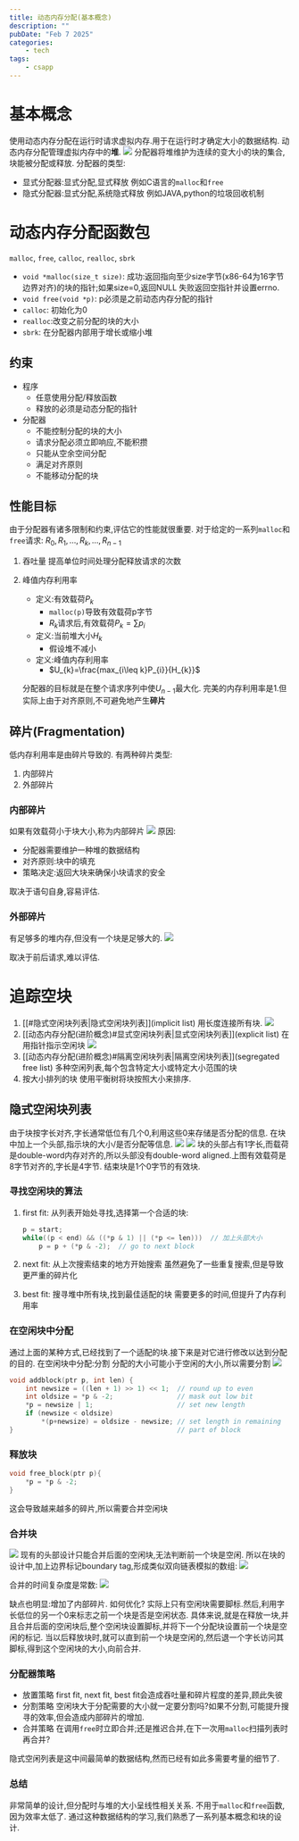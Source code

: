 ```yaml
---
title: 动态内存分配(基本概念)
description: ""
pubDate: "Feb 7 2025"
categories:
    - tech
tags:
    - csapp
---
```


# 基本概念
使用动态内存分配在运行时请求虚拟内存.用于在运行时才确定大小的数据结构.
动态内存分配管理虚拟内存中的**堆**.
![](attachments/Pasted%20image%2020250207115740.png)
分配器将堆维护为连续的变大小的块的集合,块能被分配或释放.
分配器的类型:
- 显式分配器:显式分配,显式释放
	例如C语言的`malloc`和`free`
- 隐式分配器:显式分配,系统隐式释放
	例如JAVA,python的垃圾回收机制


# 动态内存分配函数包
`malloc`, `free`, `calloc`, `realloc`, `sbrk`
- `void *malloc(size_t size)`:
	成功:返回指向至少size字节(x86-64为16字节边界对齐)的块的指针;如果size=0,返回NULL
	失败返回空指针并设置errno.
- `void free(void *p)`:
	p必须是之前动态内存分配的指针
- `calloc`:	初始化为0
- `realloc`:改变之前分配的块的大小
- `sbrk`: 在分配器内部用于增长或缩小堆

## 约束
- 程序
	- 任意使用分配/释放函数
	- 释放的必须是动态分配的指针
- 分配器
	- 不能控制分配的块的大小
	- 请求分配必须立即响应,不能积攒
	- 只能从空余空间分配
	- 满足对齐原则
	- 不能移动分配的块
## 性能目标
由于分配器有诸多限制和约束,评估它的性能就很重要.
对于给定的一系列`malloc`和`free`请求:
	$R_{0},R_{1},\dots,R_{k},\dots,R_{n-1}$
1. 吞吐量
	提高单位时间处理分配释放请求的次数
2. 峰值内存利用率
	- 定义:有效载荷$P_{k}$
		- `malloc(p)`导致有效载荷p字节
		- $R_{k}$请求后,有效载荷$P_{k}=\sum p_{i}$
	- 定义:当前堆大小$H_{k}$
		- 假设堆不减小
	- 定义:峰值内存利用率
		- $U_{k}=\frac{max_{i\leq k}P_{i}}{H_{k}}$

	分配器的目标就是在整个请求序列中使$U_{n-1}$最大化.
	完美的内存利用率是1.但实际上由于对齐原则,不可避免地产生**碎片**

## 碎片(Fragmentation)
低内存利用率是由碎片导致的.
有两种碎片类型:
1. 内部碎片
2. 外部碎片

### 内部碎片
如果有效载荷小于块大小,称为内部碎片
![](attachments/Pasted%20image%2020250207153101.png)
原因:
- 分配器需要维护一种堆的数据结构
- 对齐原则:块中的填充
- 策略决定:返回大块来确保小块请求的安全

取决于语句自身,容易评估.
### 外部碎片
有足够多的堆内存,但没有一个块是足够大的.
![](attachments/Pasted%20image%2020250207153923.png)

取决于前后请求,难以评估.

# 追踪空块

1. [[#隐式空闲块列表|隐式空闲块列表]](implicit list)
	用长度连接所有块.
	![](attachments/Pasted%20image%2020250207161200.png)
2. [[动态内存分配(进阶概念)#显式空闲块列表|显式空闲块列表]](explicit list)
	在用指针指示空闲块
	![](attachments/Pasted%20image%2020250207161308.png)
3. [[动态内存分配(进阶概念)#隔离空闲块列表|隔离空闲块列表]](segregated free list)
	多种空闲列表,每个包含特定大小或特定大小范围的块
4. 按大小排列的块
	使用平衡树将块按照大小来排序.

## 隐式空闲块列表
由于块按字长对齐,字长通常低位有几个0,利用这些0来存储是否分配的信息.
在块中加上一个头部,指示块的大小/是否分配等信息.
![](attachments/Pasted%20image%2020250207161049.png)
![](attachments/Pasted%20image%2020250207162314.png)
块的头部占有1字长,而载荷是double-word内存对齐的,所以头部没有double-word aligned.上图有效载荷是8字节对齐的,字长是4字节.
结束块是1个0字节的有效块.

### 寻找空闲块的算法
1. first fit:
	从列表开始处寻找,选择第一个合适的块:
	```c
	p = start;
	while((p < end) && ((*p & 1) || (*p <= len)))  // 加上头部大小
		p = p + (*p & -2);  // go to next block
	```

2. next fit:
	从上次搜索结束的地方开始搜索
	虽然避免了一些重复搜索,但是导致更严重的碎片化

3. best fit:
	搜寻堆中所有块,找到最佳适配的块
	需要更多的时间,但提升了内存利用率

### 在空闲块中分配
通过上面的某种方式,已经找到了一个适配的块.接下来是对它进行修改以达到分配的目的.
在空闲块中分配:分割
分配的大小可能小于空闲的大小,所以需要分割
![](attachments/Pasted%20image%2020250207164723.png)
```c
void addblock(ptr p, int len) { 
	int newsize = ((len + 1) >> 1) << 1;  // round up to even 
	int oldsize = *p & -2;                // mask out low bit 
	*p = newsize | 1;                     // set new length 
	if (newsize < oldsize) 
		*(p+newsize) = oldsize - newsize; // set length in remaining 
}                                         // part of block
```

### 释放块
```c
void free_block(ptr p){
	*p = *p & -2;
}
```
这会导致越来越多的碎片,所以需要合并空闲块
### 合并块
![](attachments/Pasted%20image%2020250207171957.png)
现有的头部设计只能合并后面的空闲块,无法判断前一个块是空闲.
所以在块的设计中,加上边界标记boundary tag,形成类似双向链表模拟的数组:
![](attachments/Pasted%20image%2020250207170029.png)

合并的时间复杂度是常数:
![](attachments/Pasted%20image%2020250207171729.png)

缺点也明显:增加了内部碎片.
如何优化?
实际上只有空闲块需要脚标.然后,利用字长低位的另一个0来标志之前一个块是否是空闲状态.
具体来说,就是在释放一块,并且合并后面的空闲块后,整个空闲块设置脚标,并将下一个分配块设置前一个块是空闲的标记.
当以后释放块时,就可以直到前一个块是空闲的,然后退一个字长访问其脚标,得到这个空闲块的大小,向前合并.

### 分配器策略
- 放置策略
	first fit, next fit, best fit会造成吞吐量和碎片程度的差异,顾此失彼
- 分割策略
	空闲块大于分配需要的大小就一定要分割吗?如果不分割,可能提升搜寻的效率,但会造成内部碎片的增加.
- 合并策略
	在调用`free`时立即合并;还是推迟合并,在下一次用`malloc`扫描列表时再合并?

隐式空闲列表是这中间最简单的数据结构,然而已经有如此多需要考量的细节了.

### 总结
非常简单的设计,但分配时与堆的大小呈线性相关关系.
不用于`malloc`和`free`函数,因为效率太低了.
通过这种数据结构的学习,我们熟悉了一系列基本概念和块的设计.

